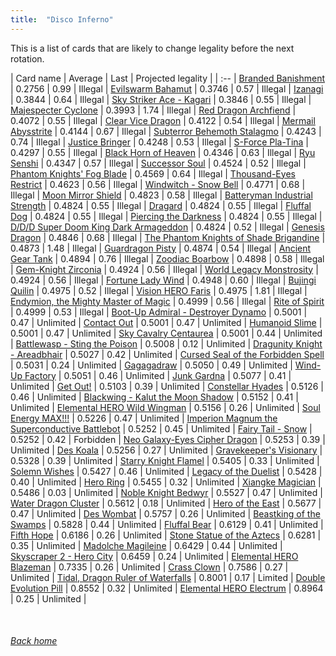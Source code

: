 ```yaml
---
title:  "Disco Inferno"
---
```


This is a list of cards that are likely to change legality before the next rotation.

| Card name | Average | Last | Projected legality |
| :-- |
[Branded Banishment](https://db.ygoprodeck.com/card/?search=Branded%20Banishment) | 0.2756 | 0.99 | Illegal |
[Evilswarm Bahamut](https://db.ygoprodeck.com/card/?search=Evilswarm%20Bahamut) | 0.3746 | 0.57 | Illegal |
[Izanagi](https://db.ygoprodeck.com/card/?search=Izanagi) | 0.3844 | 0.64 | Illegal |
[Sky Striker Ace - Kagari](https://db.ygoprodeck.com/card/?search=Sky%20Striker%20Ace%20-%20Kagari) | 0.3846 | 0.55 | Illegal |
[Majespecter Cyclone](https://db.ygoprodeck.com/card/?search=Majespecter%20Cyclone) | 0.3993 | 1.74 | Illegal |
[Red Dragon Archfiend](https://db.ygoprodeck.com/card/?search=Red%20Dragon%20Archfiend) | 0.4072 | 0.55 | Illegal |
[Clear Vice Dragon](https://db.ygoprodeck.com/card/?search=Clear%20Vice%20Dragon) | 0.4122 | 0.54 | Illegal |
[Mermail Abysstrite](https://db.ygoprodeck.com/card/?search=Mermail%20Abysstrite) | 0.4144 | 0.67 | Illegal |
[Subterror Behemoth Stalagmo](https://db.ygoprodeck.com/card/?search=Subterror%20Behemoth%20Stalagmo) | 0.4243 | 0.74 | Illegal |
[Justice Bringer](https://db.ygoprodeck.com/card/?search=Justice%20Bringer) | 0.4248 | 0.53 | Illegal |
[S-Force Pla-Tina](https://db.ygoprodeck.com/card/?search=S-Force%20Pla-Tina) | 0.4297 | 0.55 | Illegal |
[Black Horn of Heaven](https://db.ygoprodeck.com/card/?search=Black%20Horn%20of%20Heaven) | 0.4346 | 0.63 | Illegal |
[Ryu Senshi](https://db.ygoprodeck.com/card/?search=Ryu%20Senshi) | 0.4347 | 0.57 | Illegal |
[Successor Soul](https://db.ygoprodeck.com/card/?search=Successor%20Soul) | 0.4524 | 0.52 | Illegal |
[Phantom Knights' Fog Blade](https://db.ygoprodeck.com/card/?search=Phantom%20Knights'%20Fog%20Blade) | 0.4569 | 0.64 | Illegal |
[Thousand-Eyes Restrict](https://db.ygoprodeck.com/card/?search=Thousand-Eyes%20Restrict) | 0.4623 | 0.56 | Illegal |
[Windwitch - Snow Bell](https://db.ygoprodeck.com/card/?search=Windwitch%20-%20Snow%20Bell) | 0.4771 | 0.68 | Illegal |
[Moon Mirror Shield](https://db.ygoprodeck.com/card/?search=Moon%20Mirror%20Shield) | 0.4823 | 0.58 | Illegal |
[Batteryman Industrial Strength](https://db.ygoprodeck.com/card/?search=Batteryman%20Industrial%20Strength) | 0.4824 | 0.55 | Illegal |
[Dragard](https://db.ygoprodeck.com/card/?search=Dragard) | 0.4824 | 0.55 | Illegal |
[Fluffal Dog](https://db.ygoprodeck.com/card/?search=Fluffal%20Dog) | 0.4824 | 0.55 | Illegal |
[Piercing the Darkness](https://db.ygoprodeck.com/card/?search=Piercing%20the%20Darkness) | 0.4824 | 0.55 | Illegal |
[D/D/D Super Doom King Dark Armageddon](https://db.ygoprodeck.com/card/?search=D/D/D%20Super%20Doom%20King%20Dark%20Armageddon) | 0.4824 | 0.52 | Illegal |
[Genesis Dragon](https://db.ygoprodeck.com/card/?search=Genesis%20Dragon) | 0.4846 | 0.68 | Illegal |
[The Phantom Knights of Shade Brigandine](https://db.ygoprodeck.com/card/?search=The%20Phantom%20Knights%20of%20Shade%20Brigandine) | 0.4873 | 1.48 | Illegal |
[Guardragon Pisty](https://db.ygoprodeck.com/card/?search=Guardragon%20Pisty) | 0.4874 | 0.54 | Illegal |
[Ancient Gear Tank](https://db.ygoprodeck.com/card/?search=Ancient%20Gear%20Tank) | 0.4894 | 0.76 | Illegal |
[Zoodiac Boarbow](https://db.ygoprodeck.com/card/?search=Zoodiac%20Boarbow) | 0.4898 | 0.58 | Illegal |
[Gem-Knight Zirconia](https://db.ygoprodeck.com/card/?search=Gem-Knight%20Zirconia) | 0.4924 | 0.56 | Illegal |
[World Legacy Monstrosity](https://db.ygoprodeck.com/card/?search=World%20Legacy%20Monstrosity) | 0.4924 | 0.56 | Illegal |
[Fortune Lady Wind](https://db.ygoprodeck.com/card/?search=Fortune%20Lady%20Wind) | 0.4948 | 0.60 | Illegal |
[Bujingi Quilin](https://db.ygoprodeck.com/card/?search=Bujingi%20Quilin) | 0.4975 | 0.52 | Illegal |
[Vision HERO Faris](https://db.ygoprodeck.com/card/?search=Vision%20HERO%20Faris) | 0.4975 | 1.81 | Illegal |
[Endymion, the Mighty Master of Magic](https://db.ygoprodeck.com/card/?search=Endymion,%20the%20Mighty%20Master%20of%20Magic) | 0.4999 | 0.56 | Illegal |
[Rite of Spirit](https://db.ygoprodeck.com/card/?search=Rite%20of%20Spirit) | 0.4999 | 0.53 | Illegal |
[Boot-Up Admiral - Destroyer Dynamo](https://db.ygoprodeck.com/card/?search=Boot-Up%20Admiral%20-%20Destroyer%20Dynamo) | 0.5001 | 0.47 | Unlimited |
[Contact Out](https://db.ygoprodeck.com/card/?search=Contact%20Out) | 0.5001 | 0.47 | Unlimited |
[Humanoid Slime](https://db.ygoprodeck.com/card/?search=Humanoid%20Slime) | 0.5001 | 0.47 | Unlimited |
[Sky Cavalry Centaurea](https://db.ygoprodeck.com/card/?search=Sky%20Cavalry%20Centaurea) | 0.5001 | 0.44 | Unlimited |
[Battlewasp - Sting the Poison](https://db.ygoprodeck.com/card/?search=Battlewasp%20-%20Sting%20the%20Poison) | 0.5008 | 0.12 | Unlimited |
[Dragunity Knight - Areadbhair](https://db.ygoprodeck.com/card/?search=Dragunity%20Knight%20-%20Areadbhair) | 0.5027 | 0.42 | Unlimited |
[Cursed Seal of the Forbidden Spell](https://db.ygoprodeck.com/card/?search=Cursed%20Seal%20of%20the%20Forbidden%20Spell) | 0.5031 | 0.24 | Unlimited |
[Gagagadraw](https://db.ygoprodeck.com/card/?search=Gagagadraw) | 0.5050 | 0.49 | Unlimited |
[Wind-Up Factory](https://db.ygoprodeck.com/card/?search=Wind-Up%20Factory) | 0.5051 | 0.46 | Unlimited |
[Junk Gardna](https://db.ygoprodeck.com/card/?search=Junk%20Gardna) | 0.5077 | 0.41 | Unlimited |
[Get Out!](https://db.ygoprodeck.com/card/?search=Get%20Out!) | 0.5103 | 0.39 | Unlimited |
[Constellar Hyades](https://db.ygoprodeck.com/card/?search=Constellar%20Hyades) | 0.5126 | 0.46 | Unlimited |
[Blackwing - Kalut the Moon Shadow](https://db.ygoprodeck.com/card/?search=Blackwing%20-%20Kalut%20the%20Moon%20Shadow) | 0.5152 | 0.41 | Unlimited |
[Elemental HERO Wild Wingman](https://db.ygoprodeck.com/card/?search=Elemental%20HERO%20Wild%20Wingman) | 0.5156 | 0.26 | Unlimited |
[Soul Energy MAX!!!](https://db.ygoprodeck.com/card/?search=Soul%20Energy%20MAX!!!) | 0.5226 | 0.47 | Unlimited |
[Imperion Magnum the Superconductive Battlebot](https://db.ygoprodeck.com/card/?search=Imperion%20Magnum%20the%20Superconductive%20Battlebot) | 0.5252 | 0.45 | Unlimited |
[Fairy Tail - Snow](https://db.ygoprodeck.com/card/?search=Fairy%20Tail%20-%20Snow) | 0.5252 | 0.42 | Forbidden |
[Neo Galaxy-Eyes Cipher Dragon](https://db.ygoprodeck.com/card/?search=Neo%20Galaxy-Eyes%20Cipher%20Dragon) | 0.5253 | 0.39 | Unlimited |
[Des Koala](https://db.ygoprodeck.com/card/?search=Des%20Koala) | 0.5256 | 0.27 | Unlimited |
[Gravekeeper's Visionary](https://db.ygoprodeck.com/card/?search=Gravekeeper's%20Visionary) | 0.5328 | 0.39 | Unlimited |
[Starry Knight Flamel](https://db.ygoprodeck.com/card/?search=Starry%20Knight%20Flamel) | 0.5405 | 0.33 | Unlimited |
[Solemn Wishes](https://db.ygoprodeck.com/card/?search=Solemn%20Wishes) | 0.5427 | 0.46 | Unlimited |
[Legacy of the Duelist](https://db.ygoprodeck.com/card/?search=Legacy%20of%20the%20Duelist) | 0.5428 | 0.40 | Unlimited |
[Hero Ring](https://db.ygoprodeck.com/card/?search=Hero%20Ring) | 0.5455 | 0.32 | Unlimited |
[Xiangke Magician](https://db.ygoprodeck.com/card/?search=Xiangke%20Magician) | 0.5486 | 0.03 | Unlimited |
[Noble Knight Bedwyr](https://db.ygoprodeck.com/card/?search=Noble%20Knight%20Bedwyr) | 0.5527 | 0.47 | Unlimited |
[Water Dragon Cluster](https://db.ygoprodeck.com/card/?search=Water%20Dragon%20Cluster) | 0.5612 | 0.18 | Unlimited |
[Hero of the East](https://db.ygoprodeck.com/card/?search=Hero%20of%20the%20East) | 0.5677 | 0.47 | Unlimited |
[Des Wombat](https://db.ygoprodeck.com/card/?search=Des%20Wombat) | 0.5757 | 0.26 | Unlimited |
[Beastking of the Swamps](https://db.ygoprodeck.com/card/?search=Beastking%20of%20the%20Swamps) | 0.5828 | 0.44 | Unlimited |
[Fluffal Bear](https://db.ygoprodeck.com/card/?search=Fluffal%20Bear) | 0.6129 | 0.41 | Unlimited |
[Fifth Hope](https://db.ygoprodeck.com/card/?search=Fifth%20Hope) | 0.6186 | 0.26 | Unlimited |
[Stone Statue of the Aztecs](https://db.ygoprodeck.com/card/?search=Stone%20Statue%20of%20the%20Aztecs) | 0.6281 | 0.35 | Unlimited |
[Madolche Magileine](https://db.ygoprodeck.com/card/?search=Madolche%20Magileine) | 0.6429 | 0.44 | Unlimited |
[Skyscraper 2 - Hero City](https://db.ygoprodeck.com/card/?search=Skyscraper%202%20-%20Hero%20City) | 0.6459 | 0.24 | Unlimited |
[Elemental HERO Blazeman](https://db.ygoprodeck.com/card/?search=Elemental%20HERO%20Blazeman) | 0.7335 | 0.26 | Unlimited |
[Crass Clown](https://db.ygoprodeck.com/card/?search=Crass%20Clown) | 0.7586 | 0.27 | Unlimited |
[Tidal, Dragon Ruler of Waterfalls](https://db.ygoprodeck.com/card/?search=Tidal,%20Dragon%20Ruler%20of%20Waterfalls) | 0.8001 | 0.17 | Limited |
[Double Evolution Pill](https://db.ygoprodeck.com/card/?search=Double%20Evolution%20Pill) | 0.8552 | 0.32 | Unlimited |
[Elemental HERO Electrum](https://db.ygoprodeck.com/card/?search=Elemental%20HERO%20Electrum) | 0.8964 | 0.25 | Unlimited |

<br>

###### [Back home](index)